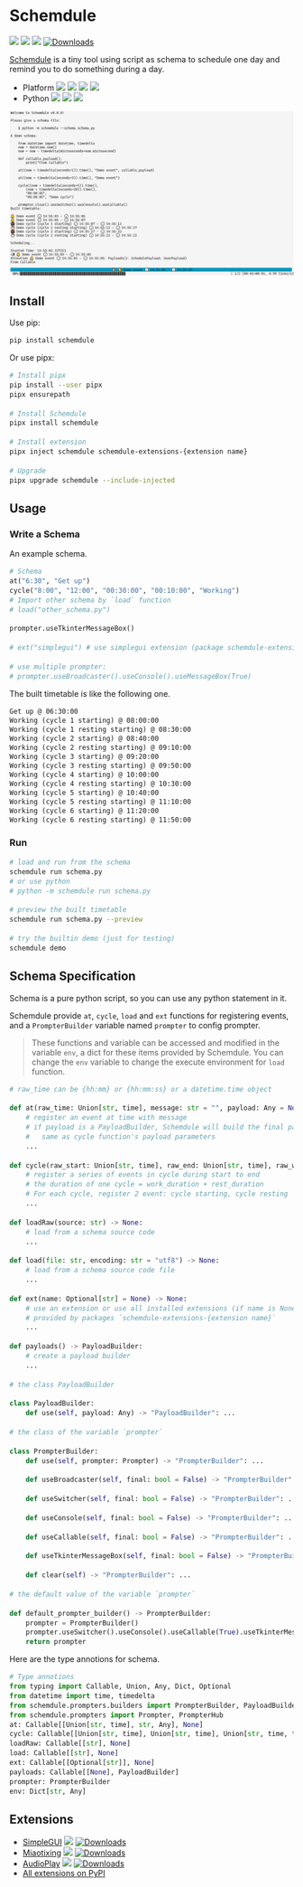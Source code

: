 # Schemdule

![](https://github.com/StardustDL/schemdule/workflows/CI/badge.svg) ![](https://img.shields.io/github/license/StardustDL/schemdule.svg) [![](https://img.shields.io/pypi/v/schemdule.svg?logo=pypi)](https://pypi.org/project/schemdule/) [![Downloads](https://pepy.tech/badge/schemdule)](https://pepy.tech/project/schemdule)

[Schemdule](https://github.com/StardustDL/schemdule) is a tiny tool using script as schema to schedule one day and remind you to do something during a day.

- Platform ![](https://img.shields.io/badge/Linux-yes-success?logo=linux) ![](https://img.shields.io/badge/Windows-yes-success?logo=windows) ![](https://img.shields.io/badge/MacOS-yes-success?logo=apple) ![](https://img.shields.io/badge/BSD-yes-success?logo=freebsd)
- Python ![](https://img.shields.io/pypi/implementation/schemdule.svg?logo=pypi) ![](https://img.shields.io/pypi/pyversions/schemdule.svg?logo=pypi) ![](https://img.shields.io/pypi/wheel/schemdule.svg?logo=pypi)

![](https://raw.githubusercontent.com/StardustDL/own-staticfile-hosting/master/schemdule/terminal.png)

## Install

Use pip:

```sh
pip install schemdule
```

Or use pipx:

```sh
# Install pipx
pip install --user pipx
pipx ensurepath

# Install Schemdule
pipx install schemdule

# Install extension
pipx inject schemdule schemdule-extensions-{extension name}

# Upgrade
pipx upgrade schemdule --include-injected
```

## Usage

### Write a Schema

An example schema.

```python
# Schema
at("6:30", "Get up")
cycle("8:00", "12:00", "00:30:00", "00:10:00", "Working")
# Import other schema by `load` function
# load("other_schema.py")

prompter.useTkinterMessageBox()

# ext("simplegui") # use simplegui extension (package schemdule-extensions-simplegui)

# use multiple prompter:
# prompter.useBroadcaster().useConsole().useMessageBox(True)
```

The built timetable is like the following one.

```
Get up @ 06:30:00
Working (cycle 1 starting) @ 08:00:00
Working (cycle 1 resting starting) @ 08:30:00
Working (cycle 2 starting) @ 08:40:00
Working (cycle 2 resting starting) @ 09:10:00
Working (cycle 3 starting) @ 09:20:00
Working (cycle 3 resting starting) @ 09:50:00
Working (cycle 4 starting) @ 10:00:00
Working (cycle 4 resting starting) @ 10:30:00
Working (cycle 5 starting) @ 10:40:00
Working (cycle 5 resting starting) @ 11:10:00
Working (cycle 6 starting) @ 11:20:00
Working (cycle 6 resting starting) @ 11:50:00
```

### Run

```sh
# load and run from the schema
schemdule run schema.py
# or use python
# python -m schemdule run schema.py

# preview the built timetable
schemdule run schema.py --preview

# try the builtin demo (just for testing)
schemdule demo
```

## Schema Specification

Schema is a pure python script, so you can use any python statement in it.

Schemdule provide `at`, `cycle`, `load` and `ext` functions for registering events, and a `PrompterBuilder` variable named `prompter` to config prompter.

> These functions and variable can be accessed and modified in the variable `env`, a dict for these items provided by Schemdule. You can change the `env` variable to change the execute environment for `load` function.

```python
# raw_time can be {hh:mm} or {hh:mm:ss} or a datetime.time object

def at(raw_time: Union[str, time], message: str = "", payload: Any = None) -> None:
    # register an event at time with message
    # if payload is a PayloadBuilder, Schemdule will build the final payload automaticly, 
    #   same as cycle function's payload parameters
    ...

def cycle(raw_start: Union[str, time], raw_end: Union[str, time], raw_work_duration: Union[str, time, timedelta], raw_rest_duration: Union[str, time, timedelta], message: str = "", work_payload: Any = None, rest_payload: Any = None) -> None:
    # register a series of events in cycle during start to end
    # the duration of one cycle = work_duration + rest_duration
    # For each cycle, register 2 event: cycle starting, cycle resting
    ...

def loadRaw(source: str) -> None:
    # load from a schema source code
    ...

def load(file: str, encoding: str = "utf8") -> None:
    # load from a schema source code file
    ...

def ext(name: Optional[str] = None) -> None:
    # use an extension or use all installed extensions (if name is None)
    # provided by packages `schemdule-extensions-{extension name}`
    ...

def payloads() -> PayloadBuilder:
    # create a payload builder
    ...

# the class PayloadBuilder

class PayloadBuilder:
    def use(self, payload: Any) -> "PayloadBuilder": ...

# the class of the variable `prompter`

class PrompterBuilder:
    def use(self, prompter: Prompter) -> "PrompterBuilder": ...

    def useBroadcaster(self, final: bool = False) -> "PrompterBuilder": ...

    def useSwitcher(self, final: bool = False) -> "PrompterBuilder": ...

    def useConsole(self, final: bool = False) -> "PrompterBuilder": ...

    def useCallable(self, final: bool = False) -> "PrompterBuilder": ...

    def useTkinterMessageBox(self, final: bool = False) -> "PrompterBuilder": ...

    def clear(self) -> "PrompterBuilder": ...

# the default value of the variable `prompter`

def default_prompter_builder() -> PrompterBuilder:
    prompter = PrompterBuilder()
    prompter.useSwitcher().useConsole().useCallable(True).useTkinterMessageBox()
    return prompter
```

Here are the type annotions for schema.

```python
# Type annotions
from typing import Callable, Union, Any, Dict, Optional
from datetime import time, timedelta
from schemdule.prompters.builders import PrompterBuilder, PayloadBuilder
from schemdule.prompters import Prompter, PrompterHub
at: Callable[[Union[str, time], str, Any], None]
cycle: Callable[[Union[str, time], Union[str, time], Union[str, time, timedelta], Union[str, time, timedelta], str, Any, Any], None]
loadRaw: Callable[[str], None]
load: Callable[[str], None]
ext: Callable[[Optional[str]], None]
payloads: Callable[[None], PayloadBuilder]
prompter: PrompterBuilder
env: Dict[str, Any]
```

## Extensions

- [SimpleGUI](https://github.com/StardustDL/schemdule/tree/master/src/extensions/simplegui) [![](https://img.shields.io/pypi/v/schemdule-extensions-simplegui.svg?logo=pypi)](https://pypi.org/project/schemdule-extensions-simplegui/) [![Downloads](https://pepy.tech/badge/schemdule-extensions-simplegui)](https://pepy.tech/project/schemdule-extensions-simplegui)
- [Miaotixing](https://github.com/StardustDL/schemdule/tree/master/src/extensions/miaotixing) [![](https://img.shields.io/pypi/v/schemdule-extensions-miaotixing.svg?logo=pypi)](https://pypi.org/project/schemdule-extensions-miaotixing/) [![Downloads](https://pepy.tech/badge/schemdule-extensions-miaotixing)](https://pepy.tech/project/schemdule-extensions-miaotixing)
- [AudioPlay](https://github.com/StardustDL/schemdule/tree/master/src/extensions/audioplay) [![](https://img.shields.io/pypi/v/schemdule-extensions-audioplay.svg?logo=pypi)](https://pypi.org/project/schemdule-extensions-audioplay/) [![Downloads](https://pepy.tech/badge/schemdule-extensions-audioplay)](https://pepy.tech/project/schemdule-extensions-audioplay)
- [All extensions on PyPI](https://pypi.org/search/?q=schemdule)
